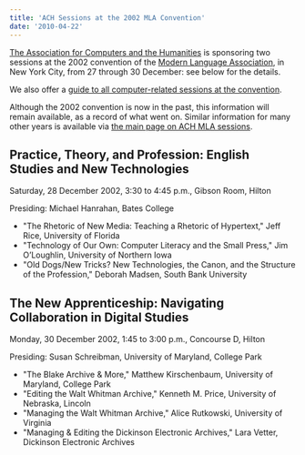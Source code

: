 ```yaml
---
title: 'ACH Sessions at the 2002 MLA Convention'
date: '2010-04-22'
---
```

[The Association for Computers and the Humanities](http://ach.org) is sponsoring two sessions at the 2002 convention of the [Modern Language Association](http://www.mla.org/), in New York City, from 27 through 30 December: see below for the details.

We also offer a [guide to all computer-related sessions at the convention](?q=node/59).

Although the 2002 convention is now in the past, this information will remain available, as a record of what went on. Similar information for many other years is available via [the main page on ACH MLA sessions](?q=node/25).

Practice, Theory, and Profession: English Studies and New Technologies
----------------------------------------------------------------------

Saturday, 28 December 2002, 3:30 to 4:45 p.m., Gibson Room, Hilton

Presiding: Michael Hanrahan, Bates College

- "The Rhetoric of New Media: Teaching a Rhetoric of Hypertext," Jeff Rice, University of Florida
- "Technology of Our Own: Computer Literacy and the Small Press," Jim O’Loughlin, University of Northern Iowa
- "Old Dogs/New Tricks? New Technologies, the Canon, and the Structure of the Profession," Deborah Madsen, South Bank University

The New Apprenticeship: Navigating Collaboration in Digital Studies
-------------------------------------------------------------------

Monday, 30 December 2002, 1:45 to 3:00 p.m., Concourse D, Hilton

Presiding: Susan Schreibman, University of Maryland, College Park

- "The Blake Archive &amp; More," Matthew Kirschenbaum, University of Maryland, College Park
- "Editing the Walt Whitman Archive," Kenneth M. Price, University of Nebraska, Lincoln
- "Managing the Walt Whitman Archive," Alice Rutkowski, University of Virginia
- "Managing &amp; Editing the Dickinson Electronic Archives," Lara Vetter, Dickinson Electronic Archives

